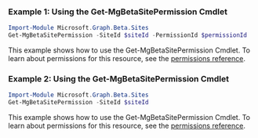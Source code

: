### Example 1: Using the Get-MgBetaSitePermission Cmdlet
```powershell
Import-Module Microsoft.Graph.Beta.Sites
Get-MgBetaSitePermission -SiteId $siteId -PermissionId $permissionId
```
This example shows how to use the Get-MgBetaSitePermission Cmdlet.
To learn about permissions for this resource, see the [permissions reference](/graph/permissions-reference).
### Example 2: Using the Get-MgBetaSitePermission Cmdlet
```powershell
Import-Module Microsoft.Graph.Beta.Sites
Get-MgBetaSitePermission -SiteId $siteId
```
This example shows how to use the Get-MgBetaSitePermission Cmdlet.
To learn about permissions for this resource, see the [permissions reference](/graph/permissions-reference).
